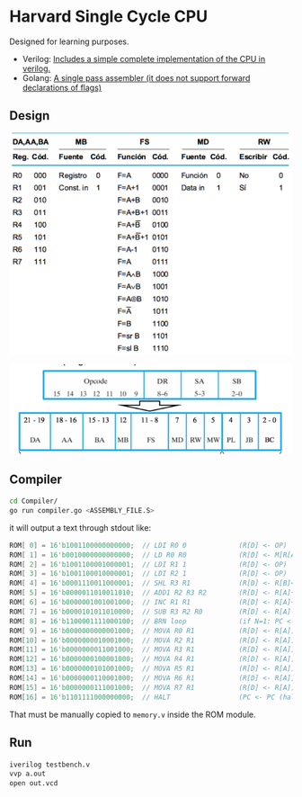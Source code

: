 # Harvard Single Cycle CPU

Designed for learning purposes.

- Verilog: [Includes a simple complete implementation of the CPU in verilog.](https://github.com/manucorporat/manu-pu-v1/blob/master/unidad_funcional.v)
- Golang: [A single pass assembler (it does not support forward declarations of flags)](https://github.com/manucorporat/manu-pu-v1/blob/master/Compiler/compiler.go)

## Design

![](https://raw.githubusercontent.com/manucorporat/manu-pu-v1/master/Screen%20Shot%202016-04-22%20at%2019.04.54.png)

![](https://raw.githubusercontent.com/manucorporat/manu-pu-v1/master/Screen%20Shot%202016-04-22%20at%2019.05.14.png)


## Compiler
```bash
cd Compiler/
go run compiler.go <ASSEMBLY_FILE.S>
```


it will output a text through stdout like:

```verilog
ROM[ 0] = 16'b1001100000000000;  // LDI R0 0             (R[D] <- OP)
ROM[ 1] = 16'b0010000000000000;  // LD R0 R0             (R[D] <- M[R[A]])
ROM[ 2] = 16'b1001100001000001;  // LDI R1 1             (R[D] <- OP)
ROM[ 3] = 16'b1001100010000001;  // LDI R2 1             (R[D] <- OP)
ROM[ 4] = 16'b0001110011000001;  // SHL R3 R1            (R[D] <- R[B]<<1)
ROM[ 5] = 16'b0000011010011010;  // ADD1 R2 R3 R2        (R[D] <- R[A]+R[B]+1)
ROM[ 6] = 16'b0000001001001000;  // INC R1 R1            (R[D] <- R[A]+1)
ROM[ 7] = 16'b0000101011010000;  // SUB R3 R2 R0         (R[D] <- R[A]-R[B])
ROM[ 8] = 16'b1100001111000100;  // BRN loop             (if N=1: PC <- PC + AD)
ROM[ 9] = 16'b0000000000001000;  // MOVA R0 R1           (R[D] <- R[A])
ROM[10] = 16'b0000000010001000;  // MOVA R2 R1           (R[D] <- R[A])
ROM[11] = 16'b0000000011001000;  // MOVA R3 R1           (R[D] <- R[A])
ROM[12] = 16'b0000000100001000;  // MOVA R4 R1           (R[D] <- R[A])
ROM[13] = 16'b0000000101001000;  // MOVA R5 R1           (R[D] <- R[A])
ROM[14] = 16'b0000000110001000;  // MOVA R6 R1           (R[D] <- R[A])
ROM[15] = 16'b0000000111001000;  // MOVA R7 R1           (R[D] <- R[A])
ROM[16] = 16'b1101111000000000;  // HALT                 (PC <- PC (halt))
```

That must be manually copied to `memory.v` inside the ROM module.

## Run
```bash
iverilog testbench.v
vvp a.out
open out.vcd
```
